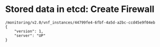 # Stored data in etcd: Create Firewall

```
/monitoring/v2.0/vnf_instances/44799fe4-6fbf-4a5d-a2bc-ccd45e9f04eb
{
    "version": 1, 
    "server": "UP"
}
```
